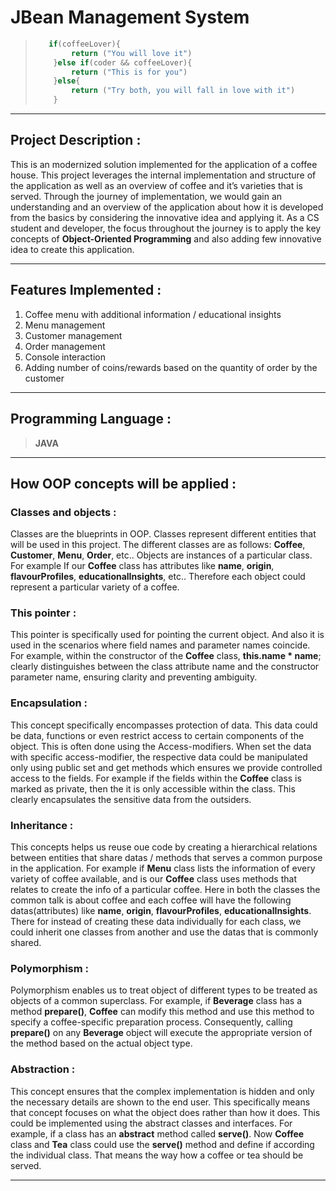 # JBean Management System

>    ```java
>       if(coffeeLover){
>            return ("You will love it")
>        }else if(coder && coffeeLover){
>            return ("This is for you")
>        }else{
>            return ("Try both, you will fall in love with it")
>        }
>    ```

---

## Project Description :

This is an modernized solution implemented for the application of a coffee house. This project leverages the internal implementation and structure of the application as well as an overview of coffee and it’s varieties that is served.
Through the journey of implementation, we would gain an understanding and an overview of the application about how it is developed from the basics by considering the innovative idea and applying it.
As a CS student and developer, the focus throughout the journey is to apply the key concepts of **Object-Oriented Programming** and also adding few innovative idea to create this application.

---

## Features Implemented :

1. Coffee menu with additional information / educational insights
2. Menu management
3. Customer management
4. Order management
5. Console interaction
6. Adding number of coins/rewards based on the quantity of order by the customer

---

## Programming Language :

> **JAVA**

---

## How OOP concepts will be applied :

### Classes and objects :

Classes are the blueprints in OOP. Classes represent different entities that will be used in this project. The different classes are as follows:
**Coffee**, **Customer**, **Menu**, **Order**, etc..
Objects are instances of a particular class. For example If our **Coffee** class has attributes like **name**, **origin**, **flavourProfiles**, **educationalInsights**, etc.. Therefore each object could represent a particular variety of a coffee.

### This pointer :

This pointer is specifically used for pointing the current object. And also it is used in the scenarios where field names and parameter names coincide. 
For example, within the constructor of the **Coffee** class, **this.name * name**; clearly distinguishes between the class attribute name and the constructor parameter name, ensuring clarity and preventing ambiguity.

### Encapsulation :

This concept specifically encompasses protection of data. This data could be data, functions or even restrict access to certain components of the object.
This is often done using the Access-modifiers. 
When set the data with specific access-modifier, the respective data could be manipulated only using public set and get methods which ensures we provide controlled access to the fields.
For example if the fields within the **Coffee** class is marked as private, then the it is only accessible within the class. This clearly encapsulates the sensitive data from the outsiders.

### Inheritance :

This concepts helps us reuse oue code by creating a hierarchical relations between entities that share datas / methods that serves a common purpose in the application. 
For example if **Menu** class lists the information of every variety of coffee available, and is our **Coffee** class uses methods that relates to create the info of a particular coffee. Here in both the classes the common talk is about coffee and each coffee will have the following datas(attributes) like **name**, **origin**, **flavourProfiles**, **educationalInsights**. There for instead of creating these data individually for each class, we could inherit one classes from another and use the datas that is commonly shared.

### Polymorphism :

Polymorphism enables us to treat object of different types to be treated as objects of a common superclass. 
For example, if **Beverage** class has a method **prepare()**, **Coffee** can modify this method and use this method to specify a coffee-specific preparation process. Consequently, calling **prepare()** on any **Beverage** object will execute the appropriate version of the method based on the actual object type.

### Abstraction :

This concept ensures that the complex implementation is hidden and only the necessary details are shown to the end user.
This specifically means that concept focuses on what the object does rather than how it does.
This could be implemented using the abstract classes and interfaces.
For example, if a class has an **abstract** method called **serve()**. Now **Coffee** class and **Tea** class could use the **serve()** method and define if according the individual class. That means the way how a coffee or tea should be served.

---